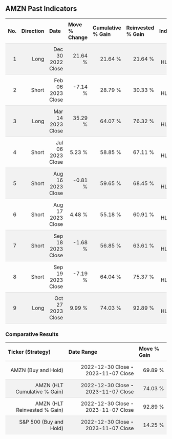 
<style>
.hits {
            border-collapse: collapse;
            width: 100%;
        }
        .hits th, td {
            padding: 8px;
            border-bottom: 1px solid #ddd;
        }
        
        .hits td {text-align: right;}
        .hits th {text-align: left;}
        
        .hits tr:nth-child(even) {
            background-color: #f2f2f2;
        }
        
        .chartCol {
            width: 50%;
            float: left;
            padding: 20px;
        }  
</style>
    
<br>

## AMZN Past Indicators

<table class="hits">
    <tr>
        <th>No.</th>
        <th>Direction</th>
        <th>Date</th>
        <th>Move % Change</th>
        <th>Cumulative % Gain</th>
        <th>Reinvested % Gain</th>
        <th>Indicator</th>
      </tr>
    <tr>
        <td>1</td>
        <td>Long</td>
        <td>Dec 30 2022 Close</td>
        <td>21.64 %</td>
        <td>21.64 %</td>
        <td>21.64 %</td>
        <td>Long HLT 344</td>
    </tr>
    <tr>
        <td>2</td>
        <td>Short</td>
        <td>Feb 06 2023 Close</td>
        <td>-7.14 %</td>
        <td>28.79 %</td>
        <td>30.33 %</td>
        <td>Short HLT 344</td>
    </tr>
    <tr>
        <td>3</td>
        <td>Long</td>
        <td>Mar 14 2023 Close</td>
        <td>35.29 %</td>
        <td>64.07 %</td>
        <td>76.32 %</td>
        <td>Long HLT 315</td>
    </tr>
    <tr>
        <td>4</td>
        <td>Short</td>
        <td>Jul 06 2023 Close</td>
        <td>5.23 %</td>
        <td>58.85 %</td>
        <td>67.11 %</td>
        <td>Short HLT 315</td>
    </tr>
    <tr>
        <td>5</td>
        <td>Short</td>
        <td>Aug 16 2023 Close</td>
        <td>-0.81 %</td>
        <td>59.65 %</td>
        <td>68.45 %</td>
        <td>Short HLT 302</td>
    </tr>
    <tr>
        <td>6</td>
        <td>Short</td>
        <td>Aug 17 2023 Close</td>
        <td>4.48 %</td>
        <td>55.18 %</td>
        <td>60.91 %</td>
        <td>Short HLT 304</td>
    </tr>
    <tr>
        <td>7</td>
        <td>Short</td>
        <td>Sep 18 2023 Close</td>
        <td>-1.68 %</td>
        <td>56.85 %</td>
        <td>63.61 %</td>
        <td>Short HLT 345</td>
    </tr>
    <tr>
        <td>8</td>
        <td>Short</td>
        <td>Sep 19 2023 Close</td>
        <td>-7.19 %</td>
        <td>64.04 %</td>
        <td>75.37 %</td>
        <td>Short HLT 304</td>
    </tr>
    <tr>
        <td>9</td>
        <td>Long</td>
        <td>Oct 27 2023 Close</td>
        <td>9.99 %</td>
        <td>74.03 %</td>
        <td>92.89 %</td>
        <td>Long HLT 361</td>
    </tr>
    
</table>

### Comparative Results

<table class="hits">
    <thead>
        <th>Ticker (Strategy)</th>
        <th>Date Range</th>
        <th>Move % Gain</th>
    </thead>
    <tbody>
        <tr>
            <td>AMZN (Buy and Hold)</td>
            <td>2022-12-30 Close <b>-</b> 2023-11-07 Close</td>
            <td>69.89 %</td>
        </tr>
        <tr>
            <td>AMZN (HLT Cumulative % Gain)</td>
            <td>2022-12-30 Close <b>-</b> 2023-11-07 Close</td>
            <td>74.03 %</td>
        </tr>
        <tr>
            <td>AMZN (HLT Reinvested % Gain)</td>
            <td>2022-12-30 Close <b>-</b> 2023-11-07 Close</td>
            <td>92.89 %</td>
        </tr>
        <tr>
            <td>S&P 500 (Buy and Hold)</td>
            <td>2022-12-30 Close <b>-</b> 2023-11-07 Close</td>
            <td>14.25 %</td>
        </tr>
    </tbody>
</table>
<br>
<br>